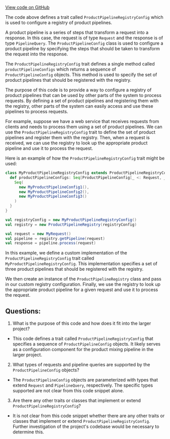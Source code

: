 [View code on GitHub](https://github.com/misbahsy/the-algorithm/product-mixer/core/src/main/scala/com/twitter/product_mixer/core/product/registry/ProductPipelineRegistryConfig.scala)

The code above defines a trait called `ProductPipelineRegistryConfig` which is used to configure a registry of product pipelines. 

A product pipeline is a series of steps that transform a request into a response. In this case, the request is of type `Request` and the response is of type `PipelineQuery`. The `ProductPipelineConfig` class is used to configure a product pipeline by specifying the steps that should be taken to transform the request into the response.

The `ProductPipelineRegistryConfig` trait defines a single method called `productPipelineConfigs` which returns a sequence of `ProductPipelineConfig` objects. This method is used to specify the set of product pipelines that should be registered with the registry.

The purpose of this code is to provide a way to configure a registry of product pipelines that can be used by other parts of the system to process requests. By defining a set of product pipelines and registering them with the registry, other parts of the system can easily access and use these pipelines to process requests.

For example, suppose we have a web service that receives requests from clients and needs to process them using a set of product pipelines. We can use the `ProductPipelineRegistryConfig` trait to define the set of product pipelines and register them with the registry. Then, when a request is received, we can use the registry to look up the appropriate product pipeline and use it to process the request.

Here is an example of how the `ProductPipelineRegistryConfig` trait might be used:

```scala
class MyProductPipelineRegistryConfig extends ProductPipelineRegistryConfig {
  def productPipelineConfigs: Seq[ProductPipelineConfig[_ <: Request, _ <: PipelineQuery, _]] = {
    Seq(
      new MyProductPipelineConfig1(),
      new MyProductPipelineConfig2(),
      new MyProductPipelineConfig3()
    )
  }
}

val registryConfig = new MyProductPipelineRegistryConfig()
val registry = new ProductPipelineRegistry(registryConfig)

val request = new MyRequest()
val pipeline = registry.getPipeline(request)
val response = pipeline.process(request)
``` 

In this example, we define a custom implementation of the `ProductPipelineRegistryConfig` trait called `MyProductPipelineRegistryConfig`. This implementation specifies a set of three product pipelines that should be registered with the registry.

We then create an instance of the `ProductPipelineRegistry` class and pass in our custom registry configuration. Finally, we use the registry to look up the appropriate product pipeline for a given request and use it to process the request.
## Questions: 
 1. What is the purpose of this code and how does it fit into the larger project?
- This code defines a trait called `ProductPipelineRegistryConfig` that specifies a sequence of `ProductPipelineConfig` objects. It likely serves as a configuration component for the product mixing pipeline in the larger project.

2. What types of requests and pipeline queries are supported by the `ProductPipelineConfig` objects?
- The `ProductPipelineConfig` objects are parameterized with types that extend `Request` and `PipelineQuery`, respectively. The specific types supported are not clear from this code snippet alone.

3. Are there any other traits or classes that implement or extend `ProductPipelineRegistryConfig`?
- It is not clear from this code snippet whether there are any other traits or classes that implement or extend `ProductPipelineRegistryConfig`. Further investigation of the project's codebase would be necessary to determine this.